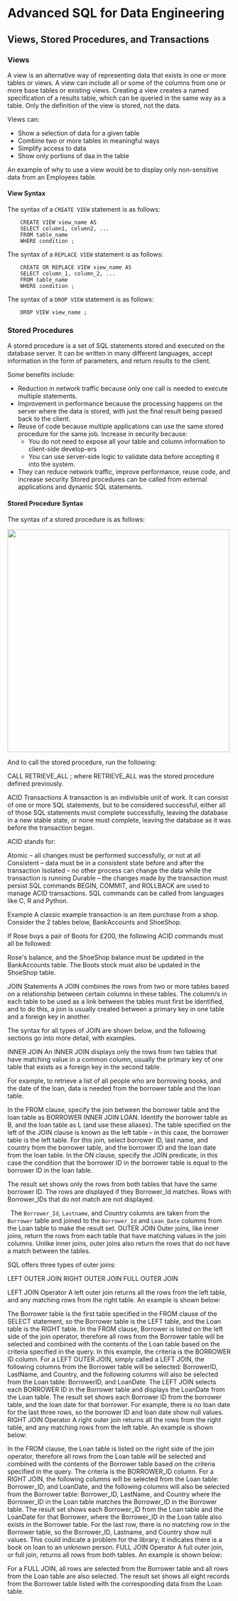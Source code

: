 # Advanced SQL for Data Engineering
## Views, Stored Procedures, and Transactions
### Views
A view is an alternative way of representing data that exists in one or more tables or views. A view can include all or some of the columns from one or more base tables or existing views. Creating a view creates a named specification of a results table, which can be queried in the same way as a table. Only the definition of the view is stored, not the data.

Views can:
* Show a selection of data for a given table
* Combine two or more tables in meaningful ways
* Simplify access to data
* Show only portions of daa in the table

An example of why to use a view would be to display only non-sensitive data from an Employees table.

#### View Syntax
The syntax of a `CREATE VIEW` statement is as follows:
```
    CREATE VIEW view_name AS
    SELECT column1, column2, ...
    FROM table_name
    WHERE condition ; 
```

The syntax of a `REPLACE VIEW` statement is as follows:
```
    CREATE OR REPLACE VIEW view_name AS
    SELECT column_1, column_2, ...
    FROM table_name
    WHERE condition ;
```

The syntax of a `DROP VIEW` statement is as follows:
```
    DROP VIEW view_name ;
```

### Stored Procedures
A stored procedure is a set of SQL statements stored and executed on the database server. It can be written in many different languages, accept information in the form of parameters, and return results to the client.

Some benefits include:

* Reduction in network traffic because only one call is needed to execute multiple statements.
* Improvement in performance because the processing happens on the server where the data is stored, with just the final result being passed back to the client.
* Reuse of code because multiple applications can use the same stored procedure for the same job. Increase in security because:
  * You do not need to expose all your table and column information to client-side develop-ers
  * You can use server-side logic to validate data before accepting it into the system.
* They can reduce network traffic, improve performance, reuse code, and increase security Stored procedures can be called from external applications and dynamic SQL statements.

#### Stored Procedure Syntax
The syntax of a stored procedure is as follows:

<img src="https://user-images.githubusercontent.com/13508894/279633562-5aa67b23-8e23-4fab-9369-792c90297e16.png" width="500" />

And to call the stored procedure, run the following:

  CALL RETRIEVE_ALL ; 
where RETRIEVE_ALL was the stored procedure defined previously.

ACID Transactions
A transaction is an indivisible unit of work. It can consist of one or more SQL statements, but to be considered successful, either all of those SQL statements must complete successfully, leaving the database in a new stable state, or none must complete, leaving the database as it was before the transaction began.

ACID stands for:

Atomic – all changes must be performed successfully, or not at all
Consistent – data must be in a consistent state before and after the transaction
Isolated – no other process can change the data while the transaction is running
Durable – the changes made by the transaction must persist
SQL commands BEGIN, COMMIT, and ROLLBACK are used to manage ACID transactions. SQL commands can be called from languages like C, R and Python.

Example
A classic example transaction is an item purchase from a shop. Consider the 2 tables below, BankAccounts and ShoeShop.



If Rose buys a pair of Boots for £200, the following ACID commands must all be followed:



Rose's balance, and the ShoeShop balance must be updated in the BankAccounts table. The Boots stock must also be updated in the ShoeShop table.

JOIN Statements
A JOIN combines the rows from two or more tables based on a relationship between certain columns in these tables. The column/s in each table to be used as a link between the tables must first be identified, and to do this, a join is usually created between a primary key in one table and a foreign key in another.



The syntax for all types of JOIN are shown below, and the following sections go into more detail, with examples.



INNER JOIN
An INNER JOIN displays only the rows from two tables that have matching value in a common column, usually the primary key of one table that exists as a foreign key in the second table.

For example, to retrieve a list of all people who are borrowing books, and the date of the loan, data is needed from the borrower table and the loan table.

In the FROM clause, specify the join between the borrower table and the loan table as BORROWER INNER JOIN LOAN.
Identify the borrower table as B, and the loan table as L (and use these aliases).
The table specified on the left of the JOIN clause is known as the left table – in this case, the borrower table is the left table.
For this join, select borrower ID, last name, and country from the borrower table, and the borrower ID and the loan date from the loan table.
In the ON clause, specify the JOIN predicate, in this case the condition that the borrower ID in the borrower table is equal to the borrower ID in the loan table.


The result set shows only the rows from both tables that have the same borrower ID. The rows are displayed if they Borrower_Id matches. Rows with Borrower_IDs that do not match are not displayed.



`` ``The `Borrower_Id`, `Lastname`, and Country columns are taken from the `Borrower` table and joined to the `Borrower_Id` and `Loan_Date` columns from the Loan table to make the result set.
OUTER JOIN
Outer joins, like inner joins, return the rows from each table that have matching values in the join columns. Unlike inner joins, outer joins also return the rows that do not have a match between the tables.

SQL offers three types of outer joins:

LEFT OUTER JOIN
RIGHT OUTER JOIN
FULL OUTER JOIN


LEFT JOIN Operator
A left outer join returns all the rows from the left table, and any matching rows from the right table. An example is shown below:



The Borrower table is the first table specified in the FROM clause of the SELECT statement, so the Borrower table is the LEFT table, and the Loan table is the RIGHT table.
In the FROM clause, Borrower is listed on the left side of the join operator, therefore all rows from the Borrower table will be selected and combined with the contents of the Loan table based on the criteria specified in the query.
In this example, the criteria is the BORROWER ID column. For a LEFT OUTER JOIN, simply called a LEFT JOIN, the following columns from the Borrower table will be selected: BorrowerID, LastName, and Country, and the following columns will also be selected from the Loan table: BorrowerID, and LoanDate.
The LEFT JOIN selects each BORROWER ID in the Borrower table and displays the LoanDate from the Loan table. The result set shows each Borrower ID from the borrower table, and the loan date for that borrower. For example, there is no loan date for the last three rows, so the borrower ID and loan date show null values.
RIGHT JOIN Operator
A right outer join returns all the rows from the right table, and any matching rows from the left table. An example is shown below:



In the FROM clause, the Loan table is listed on the right side of the join operator, therefore all rows from the Loan table will be selected and combined with the contents of the Borrower table based on the criteria specified in the query.
The criteria is the BORROWER_ID column. For a RIGHT JOIN, the following columns will be selected from the Loan table: Borrower_ID, and LoanDate, and the following columns will also be selected from the Borrower table: Borrower_ID, LastName, and Country where the Borrower_ID in the Loan table matches the Borrower_ID in the Borrower table.
The result set shows each Borrower_ID from the Loan table and the LoanDate for that Borrower, where the Borrower_ID in the Loan table also exists in the Borrower table.
For the last row, there is no matching row in the Borrower table, so the Borrower_ID, Lastname, and Country show null values. This could indicate a problem for the library; it indicates there is a book on loan to an unknown person.
FULL JOIN Operator
A full outer join, or full join, returns all rows from both tables. An example is shown below:



For a FULL JOIN, all rows are selected from the Borrower table and all rows from the Loan table are also selected.
The result set shows all eight records from the Borrower table listed with the corresponding data from the Loan table.
